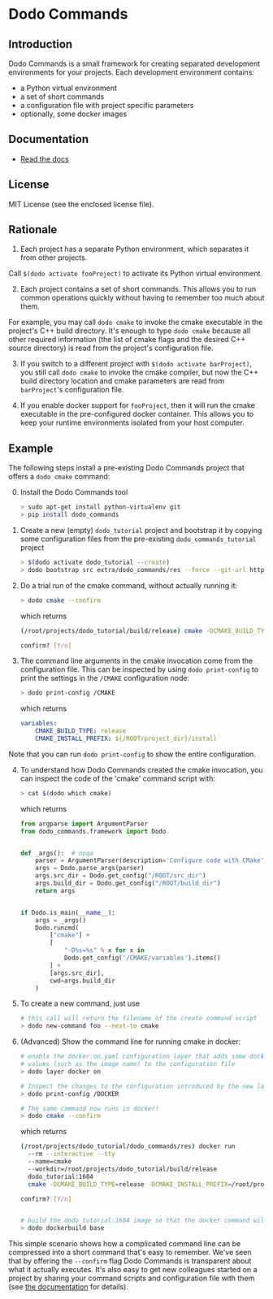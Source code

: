 # Dodo Commands

## Introduction

Dodo Commands is a small framework for creating separated development environments for your projects. Each development environment contains:

- a Python virtual environment
- a set of short commands
- a configuration file with project specific parameters
- optionally, some docker images

## Documentation

- [Read the docs](http://dodo-commands.readthedocs.io/en/latest/?)

## License

MIT License (see the enclosed license file).

## Rationale

1. Each project has a separate Python environment, which separates it from other projects.

Call `$(dodo activate fooProject)` to activate its Python virtual environment.

2. Each project contains a set of short commands. This allows you to run common operations quickly without having to remember too much about them.

For example, you may call `dodo cmake` to invoke the cmake executable in the project's C++ build directory. It's enough to type `dodo cmake` because all other required information (the list of cmake flags and the desired C++ source directory) is read from the project's configuration file.

3. If you switch to a different project with `$(dodo activate barProject)`, you still call `dodo cmake` to invoke the cmake compiler, but now the C++ build directory location and cmake parameters are read from `barProject`'s configuration file.

4. If you enable docker support for `fooProject`, then it will run the cmake executable in the pre-configured docker container. This allows you to keep your runtime environments isolated from your host computer.

## Example

The following steps install a pre-existing Dodo Commands project that offers a `dodo cmake` command:

0. Install the Dodo Commands tool
    ```bash
    > sudo apt-get install python-virtualenv git
    > pip install dodo_commands
    ```

1. Create a new (empty) `dodo_tutorial` project and bootstrap it by copying some configuration files from the pre-existing `dodo_commands_tutorial` project

    ```bash
    > $(dodo activate dodo_tutorial --create)
    > dodo bootstrap src extra/dodo_commands/res --force --git-url https://github.com/mnieber/dodo_commands_tutorial.git
    ```

2. Do a trial run of the cmake command, without actually running it:

    ```bash
    > dodo cmake --confirm
    ```

    which returns

    ```bash
    (/root/projects/dodo_tutorial/build/release) cmake -DCMAKE_BUILD_TYPE=release -DCMAKE_INSTALL_PREFIX=/root/projects/dodo_tutorial/install /root/projects/dodo_tutorial/src

    confirm? [Y/n]
    ```

3. The command line arguments in the cmake invocation come from the configuration file. This can be inspected by using `dodo print-config` to print the settings in the `/CMAKE` configuration node:

    ```bash
    > dodo print-config /CMAKE
    ```

    which returns

    ```yaml
    variables:
        CMAKE_BUILD_TYPE: release
        CMAKE_INSTALL_PREFIX: ${/ROOT/project_dir}/install
    ```

Note that you can run `dodo print-config` to show the entire configuration.

4. To understand how Dodo Commands created the cmake invocation, you can inspect the code of the 'cmake' command script with:

    ```bash
    > cat $(dodo which cmake)
    ```

    which returns

    ```python
    from argparse import ArgumentParser
    from dodo_commands.framework import Dodo


    def _args():  # noqa
        parser = ArgumentParser(description='Configure code with CMake')
        args = Dodo.parse_args(parser)
        args.src_dir = Dodo.get_config("/ROOT/src_dir")
        args.build_dir = Dodo.get_config("/ROOT/build_dir")
        return args


    if Dodo.is_main(__name__):
        args = _args()
        Dodo.runcmd(
            ["cmake"] +
            [
                "-D%s=%s" % x for x in
                Dodo.get_config('/CMAKE/variables').items()
            ] +
            [args.src_dir],
            cwd=args.build_dir
        )
    ```

5. To create a new command, just use

    ```bash
    # this call will return the filename of the create command script
    > dodo new-command foo --next-to cmake
    ```


6. (Advanced) Show the command line for running cmake in docker:

    ```bash
    # enable the docker.on.yaml configuration layer that adds some docker specific
    # values (such as the image name) to the configuration file
    > dodo layer docker on

    # Inspect the changes to the configuration introduced by the new layer
    > dodo print-config /DOCKER

    # The same command now runs in docker!
    > dodo cmake --confirm
    ```

    which returns

    ```bash
    (/root/projects/dodo_tutorial/dodo_commands/res) docker run
      --rm --interactive --tty
      --name=cmake
      --workdir=/root/projects/dodo_tutorial/build/release
      dodo_tutorial:1604
      cmake -DCMAKE_BUILD_TYPE=release -DCMAKE_INSTALL_PREFIX=/root/projects/dodo_tutorial/install /root/projects/dodo_tutorial/src

    confirm? [Y/n]
    ```

    ```bash

    # build the dodo_tutorial:1604 image so that the docker command will succeed
    > dodo dockerbuild base
    ```

This simple scenario shows how a complicated command line can be compressed into a short command that's easy to remember. We've seen that by offering the `--confirm` flag Dodo Commands is transparent about what it actually executes. It's also easy to get new colleagues started on a project by sharing your command scripts and configuration file with them (see [the documentation](http://dodo-commands.readthedocs.io/en/latest/sharing-projects.html) for details).
